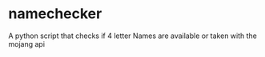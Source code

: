 # namechecker
A python script that checks if 4 letter Names are available or taken with the mojang api
